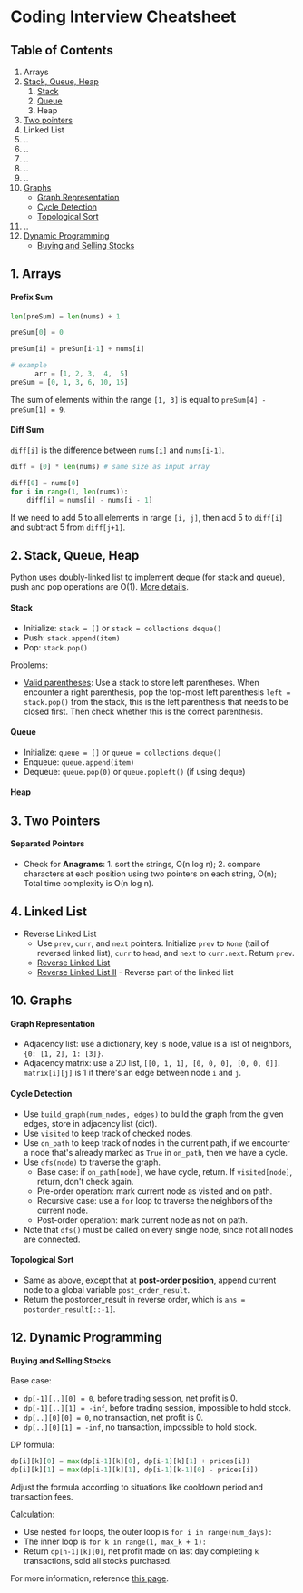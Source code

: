 # Coding Interview Cheatsheet

## Table of Contents
1. Arrays
2. [Stack, Queue, Heap](#2-stack-queue-heap)
   1. [Stack](#stack)
   2. [Queue](#queue)
   3. Heap
3. [Two pointers](#3-two-pointers)
4. Linked List
5. ..
6. ..
7. ..
8. ..
9. ..
10. [Graphs](#10-graphs)
    - [Graph Representation](#graph-representation)
    - [Cycle Detection](#cycle-detection)
    - [Topological Sort](#topological-sort)
11. ..
12. [Dynamic Programming](#12-dynamic-programming)
    - [Buying and Selling Stocks](#buying-and-selling-stocks)

## 1. Arrays

#### Prefix Sum
```python
len(preSum) = len(nums) + 1

preSum[0] = 0

preSum[i] = preSun[i-1] + nums[i]

# example
      arr = [1, 2, 3,  4,  5]
preSum = [0, 1, 3, 6, 10, 15]
```
The sum of elements within the range `[1, 3]` is equal to `preSum[4] - preSum[1] = 9`.

#### Diff Sum
`diff[i]` is the difference between `nums[i]` and `nums[i-1]`.
```python
diff = [0] * len(nums) # same size as input array

diff[0] = nums[0]
for i in range(1, len(nums)):
    diff[i] = nums[i] - nums[i - 1]
```

If we need to add 5 to all elements in range `[i, j]`, then add 5 to `diff[i]` and subtract 5 from `diff[j+1]`.

## 2. Stack, Queue, Heap
Python uses doubly-linked list to implement deque (for stack and queue), push and pop operations are O(1).
[More details](./heap_stack_queue/README.md).

#### Stack
- Initialize: `stack = []` or `stack = collections.deque()`
- Push: `stack.append(item)`
- Pop: `stack.pop()`

Problems:
- [Valid parentheses](./heap_stack_queue/valid_parentheses.py): Use a stack to store left parentheses. When encounter a right parenthesis, pop the top-most left parenthesis `left = stack.pop()` from the stack, this is the left parenthesis that needs to be closed first. Then check whether this is the correct parenthesis.

#### Queue
- Initialize: `queue = []` or `queue = collections.deque()`
- Enqueue: `queue.append(item)`
- Dequeue: `queue.pop(0)` or `queue.popleft()` (if using deque)

#### Heap

## 3. Two Pointers

#### Separated Pointers
- Check for **Anagrams**: 1. sort the strings, O(n log n); 2. compare characters at each position using two pointers on each string, O(n); Total time complexity is O(n log n).

## 4. Linked List
- Reverse Linked List
  - Use `prev`, `curr`, and `next` pointers. Initialize `prev` to `None` (tail of reversed linked list), `curr` to `head`, and `next` to `curr.next`. Return `prev`.
  - [Reverse Linked List](./linked_lists/reverse_linked_lists.py)
  - [Reverse Linked List II](./linked_lists/reverse_linked_list_2.py) - Reverse part of the linked list

## 10. Graphs

#### Graph Representation
- Adjacency list: use a dictionary, key is node, value is a list of neighbors, `{0: [1, 2], 1: [3]}`.
- Adjacency matrix: use a 2D list, `[[0, 1, 1], [0, 0, 0], [0, 0, 0]]`. `matrix[i][j]` is 1 if there's an edge between node `i` and `j`.

#### Cycle Detection
- Use `build_graph(num_nodes, edges)` to build the graph from the given edges, store in adjacency list (dict).
- Use `visited` to keep track of checked nodes.
- Use `on_path` to keep track of nodes in the current path, if we encounter a node that's already marked as `True` in `on_path`, then we have a cycle.
- Use `dfs(node)` to traverse the graph.
  - Base case: if `on_path[node]`, we have cycle, return. If `visited[node]`, return, don't check again.
  - Pre-order operation: mark current node as visited and on path.
  - Recursive case: use a `for` loop to traverse the neighbors of the current node.
  - Post-order operation: mark current node as not on path.
- Note that `dfs()` must be called on every single node, since not all nodes are connected.

#### Topological Sort
- Same as above, except that at **post-order position**, append current node to a global variable `post_order_result`.
- Return the postorder_result in reverse order, which is `ans = postorder_result[::-1]`.


## 12. Dynamic Programming

#### Buying and Selling Stocks

Base case:
- `dp[-1][..][0] = 0`, before trading session, net profit is 0.
- `dp[-1][..][1] = -inf`, before trading session, impossible to hold stock.
- `dp[..][0][0] = 0`, no transaction, net profit is 0.
- `dp[..][0][1] = -inf`, no transaction, impossible to hold stock.

DP formula:
```python
dp[i][k][0] = max(dp[i-1][k][0], dp[i-1][k][1] + prices[i])
dp[i][k][1] = max(dp[i-1][k][1], dp[i-1][k-1][0] - prices[i])
```
Adjust the formula according to situations like cooldown period and transaction fees.

Calculation:
- Use nested `for` loops, the outer loop is `for i in range(num_days):`
- The inner loop is `for k in range(1, max_k + 1):`
- Return `dp[n-1][k][0]`, net profit made on last day completing `k` transactions, sold all stocks purchased.

For more information, reference [this page](./buy_and_sell_stocks/README.md).


